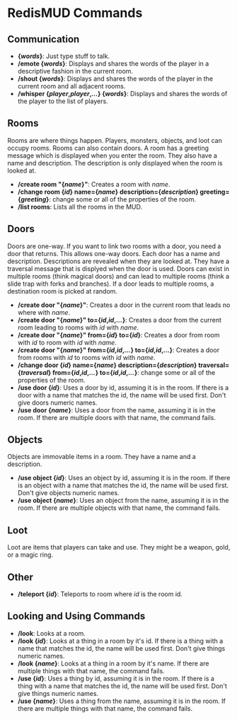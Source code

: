 # RedisMUD Commands

## Communication

- **{_words_}**: Just type stuff to talk.
- **/emote {_words_}**: Displays and shares the words of the player in a descriptive fashion in the current room.
- **/shout {_words_}**: Displays and shares the words of the player in the current room and all adjacent rooms.
- **/whisper {_player_,_player_,_..._} {_words_}**: Displays and shares the words of the player to the list of players.

## Rooms

Rooms are where things happen. Players, monsters, objects, and loot can occupy rooms. Rooms can also contain doors. A room has a greeting message which is displayed when you enter the room. They also have a name and description. The description is only displayed when the room is looked at.

- **/create room "{_name_}"**: Creates a room with _name_.
- **/change room {_id_} name={_name_} description={_description_} greeting={_greeting_}**: change some or all of the properties of the room.
- **/list rooms**: Lists all the rooms in the MUD.

## Doors

Doors are one-way. If you want to link two rooms with a door, you need a door that returns. This allows one-way doors. Each door has a name and description. Descriptions are revealed when they are looked at. They have a traversal message that is displyed when the door is used. Doors can exist in multiple rooms (think magical doors) and can lead to multiple rooms (think a slide trap with forks and branches). If a door leads to multiple rooms, a destination room is picked at random.

- **/create door "{_name_}"**: Creates a door in the current room that leads no where with _name_.
- **/create door "{_name_}" to={_id_,_id_,_..._}**: Creates a door from the current room leading to rooms with _id_ with _name_.
- **/create door "{_name_}" from={_id_} to={_id_}**: Creates a door from room with _id_ to room with _id_ with _name_.
- **/create door "{_name_}" from={_id_,_id_,_..._} to={_id_,_id_,_..._}**: Creates a door from rooms with _id_ to rooms with _id_ with _name_.
- **/change door {_id_} name={_name_} description={_description_} traversal={_traversal_} from={_id_,_id_,_..._} to={_id_,_id_,_..._}**: change some or all of the properties of the room.
- **/use door {_id_}**: Uses a door by id, assuming it is in the room. If there is a door with a name that matches the id, the name will be used first. Don't give doors numeric names.
- **/use door {_name_}**: Uses a door from the name, assuming it is in the room. If there are multiple doors with that name, the command fails.

## Objects

Objects are immovable items in a room. They have a name and a description.

- **/use object {_id_}**: Uses an object by id, assuming it is in the room. If there is an object with a name that matches the id, the name will be used first. Don't give objects numeric names.
- **/use object {_name_}**: Uses an object from the name, assuming it is in the room. If there are multiple objects with that name, the command fails.

## Loot

Loot are items that players can take and use. They might be a weapon, gold, or a magic ring.

## Other

- **/teleport {_id_}**: Teleports to room where _id_ is the room id.

## Looking and Using Commands

- **/look**: Looks at a room.
- **/look {_id_}**: Looks at a thing in a room by it's id. If there is a thing with a name that matches the id, the name will be used first. Don't give things numeric names.
- **/look {_name_}**: Looks at a thing in a room by it's name. If there are multiple things with that name, the command fails.
- **/use {_id_}**: Uses a thing by id, assuming it is in the room. If there is a thing with a name that matches the id, the name will be used first. Don't give things numeric names.
- **/use {_name_}**: Uses a thing from the name, assuming it is in the room. If there are multiple things with that name, the command fails.


